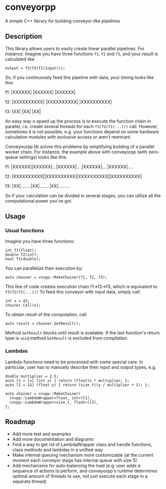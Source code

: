 # conveyorpp
A simple С++ library for building conveyor-like pipelines

## Description
This library allows users to easily create linear parallel pipelines.
For instance. imagine you have three functions `f1`, `f2` and `f3`, and your result is calculated like
```
output = f3(f2(f1(input)));
```
So, if you continuously feed this pipeline with data, your timing looks like this:

f1: |XXXXXX|              |XXXXXX|             |XXXXXX|

f2:        |XXXXXXXXXX|          |XXXXXXXXXX|         |XXXXXXXXXX|

f3:                   |XX|                  |XX|                 |XX|

An easy way o speed up the process is to execute the function chain in parallel, i.e. create several threads for each `f3(f2(f1(...)))` call. However, sometimes it is not possible, e.g. your functions depend on some hardware calculation modules with exclusive access or aren't reentrant.

Conveyourpp lib solves this problems by simplifying building of a parallel worker chain. For instance, the example above with conveyorpp (with zero-queue settings) looks like this:

f1: |XXXXXX||XXXXXX|...|XXXXXX|....|XXXXXX|....|XXXXXX|....

f2:        |XXXXXXXXXX||XXXXXXXXXX||XXXXXXXXXX||XXXXXXXXXX|

f3:                   |XX|........|XX|........|XX|.........

So if your calculation can be divided in several stages, you can utilize all the computational power you've got.

## Usage
### Usual functions
Imagine you have three functions:
```
int f1(float);
double f2(int);
bool f3(double);
```
You can parallelize their execution by:
```
auto chainer = cnvpp::MakeChainer(f1, f2, f3);
```
This line of code creates execution chain f1->f2->f3, which is equivalent to `f3(f2(f1(...)))`
To feed this conveyor with input data, simply call:
```
int x = 42;
chainer.Call(x);
```
To obtain result of the computation, call
```
auto result = chainer.GetResult();
```
Method `GetResult` blocks until result is available. If the last function's return type is `void`,method `GetResult` is excluded from compilation.

### Lambdas
Lambda-functions need to be processed with some special care. In particular, user has to manually describe their input and output types, e.g.
```
double multiplier = 2.5;
auto l1 = [=] (int x) { return (float)x * multiplier; };
auto l2 = [&] (float y) { return (size_t)(y / multiplier + 1); };

auto chainer = cnvpp::MakeChainer(
  cnvpp::LambdaWrapper<float, int>(l1),
  cnvpp::LambdaWrapper<size_t, float>(l2),
};
```

## Roadmap
* Add more test and examples
* Add more documentation and diagrams
* Find a way to get rid of LambdaWrapper class and handle functions, class methods and lambdas in a unified way
* Make internal queuing mechanism more customizable (at the current moment each conveyor stage has internal queue with size 5)
* Add mechanisms for auto-balancing the load (e.g. user adds a sequence of actions to perform, and conveyorpp's runtime determines optimal amount of threads to use, not just execute each stage in a separate thread)
